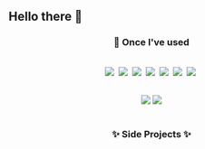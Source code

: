 ## Hello there 👋

<!--
**DanielFH1/DanielFH1** is a ✨ _special_ ✨ repository because its `README.md` (this file) appears on your GitHub profile.

Here are some ideas to get you started:

- 🔭 I’m currently working on ...
- 🌱 I’m currently learning ...
- 👯 I’m looking to collaborate on ...
- 🤔 I’m looking for help with ...
- 💬 Ask me about ...
- 📫 How to reach me: ...
- 😄 Pronouns: ...
- ⚡ Fun fact: ...
-->

<h3 align="center"> 📑 Once I've used </h3>
<div align="center">
  <br/><img src="https://img.shields.io/badge/Python-3776AB?style=for-the-badge&logo=python&logoColor=white" />&nbsp <img src="https://img.shields.io/badge/Flutter-02569B?style=for-the-badge&logo=flutter&logoColor=white" />&nbsp
  <img src="https://img.shields.io/badge/JavaScript-F7DF1E?style=for-the-badge&logo=javascript&logoColor=black" />&nbsp
  <img src="https://img.shields.io/badge/Java-ED8B00?style=for-the-badge&logo=openjdk&logoColor=white" />&nbsp <img src="https://img.shields.io/badge/C-00599C?style=for-the-badge&logo=c&logoColor=white" />&nbsp   
  <img src="https://img.shields.io/badge/CSS-239120?&style=for-the-badge&logo=css3&logoColor=white" />&nbsp <img src="https://img.shields.io/badge/HTML-239120?style=for-the-badge&logo=html5&logoColor=white" />&nbsp
  
  <br/> <img src="https://img.shields.io/badge/Slack-4A154B?style=for-the-badge&logo=slack&logoColor=white" />
  <img src="https://img.shields.io/badge/GitHub-100000?style=for-the-badge&logo=github&logoColor=white" />  <br/> <br/>
</div>



<h3 align="center">✨ Side Projects ✨</h3>
<div align="center>
  
</div>

